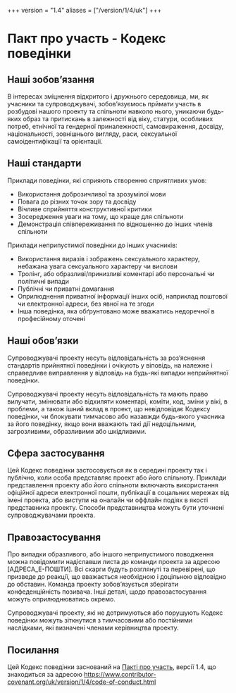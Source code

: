 +++
version = "1.4"
aliases = ["/version/1/4/uk"]
+++

# Пакт про участь - Кодекс поведінки

## Наші зобовʼязання

В інтересах зміцнення відкритого і дружнього середовища, ми, як учасники та
супроводжувачі, зобовʼязуємось прймати участь в розбудові нашого проекту та
спільноти навколо нього, уникаючи будь-яких образ та притискань в залежності
від віку, статури, особливих потреб, етнічної та гендерної приналежності,
самовираження, досвіду, національності, зовнішнього вигляду, раси, сексуальної
самоідентифікації та орієнтації.

## Наші стандарти

Приклади поведінки, які сприяють створенню сприятливих умов:

* Використання доброзичливої та зрозумілої мови
* Повага до різних точок зору та досвіду
* Вічливе сприйняття конструктивної критики
* Зосередження уваги на тому, що краще для спільноти
* Демонстрація співпереживання по відношенню до інших членів спільноти

Приклади неприпустимої поведінки до інших учасників:

* Використання виразів і зображень сексуального характеру, небажана увага
сексуального характеру чи вислови
* Тролінг, або образливі/принизливі коментарі або персональні чи політичні
випади
* Публічні чи приватні домагання
* Оприлюднення приватної інформації інших осіб, наприклад поштової чи
електронної адреси, без явної на те згоди
* Інша поведінка, яка обґрунтовано може вважатись недоречної в професійному оточені

## Наші обовʼязки

Супроводжувачі проекту несуть відповідальність за розʼяснення стандартів
прийнятної поведінки і очікують у віповідь, на належне і справедливе
виправлення у відповідь на будь-які випадки неприйнятної поведінки.

Супроводжувачі проекту несуть відповідальність та мають право вилучати,
змінювати або відхиляти коментарі, коміти, код, зміни у вікі, в проблеми, а
також ішний вклад в проект, що невідповідає Кодексу поведінки, чи блокувати
тимчасово або назавжди будь-якого учасника за його поведінку, якщо вони
вважають такі дії недоцільними, загрозливими, образливими або шкідливими.

## Сфера застосування

Цей Кодекс поведінки застосовується як в середині проекту так і публічно,
коли особа представляє проект або його спільноту. Приклади представлення
проекту або його спільноти включають використання офіційної адреси
електронної пошти, публікації в соцальних мережах від імені проекта, або виступи
на оналайн чи оффлайн подіях в якості представника проекту. Способи
представництва можуть бути уточнені супроводжувачами проекта.

## Правозастосування

Про випадки образливого, або іншого неприпустимого поводження можна повідомити
надіславши листа до команди проекта за адресою [АДРЕСА_Е-ПОШТИ]. Всі скарги
будуть розглянуті та перевірені, що призведе до реакції, що вважається
необхідною і доцільною відповідно до обставин. Команда проекту зобовʼязується
зберігати конфеденційність позивача. Інші деталі, щодо правозастосування можуть
оприлюднюватись окремо.

Супроводжувачі проекту, які не дотримуються або порушують Кодекс поведінки
можуть зіткнутися з тимчасовими або постійними наслідками, які визначені членами
керівництва проекту.

## Посилання

Цей Кодекс поведінки заснований на [Пакті про участь][homepage], версії 1.4,
що знаходиться за адресою https://www.contributor-covenant.org/uk/version/1/4/code-of-conduct.html

[homepage]: https://www.contributor-covenant.org
